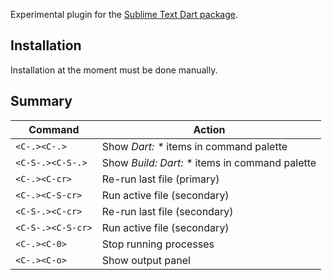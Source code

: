 Experimental plugin for the [Sublime Text Dart package][dart_package].


## Installation

Installation at the moment must be done manually.


## Summary

Command           | Action
----------------- | -----------------------------------------------
`<C-.><C-.>`      | Show *Dart: \** items in command palette
`<C-S-.><C-S-.>`  | Show *Build: Dart: \** items in command palette
`<C-.><C-cr>`     | Re-run last file (primary)
`<C-.><C-S-cr>`   | Run active file (secondary)
`<C-S-.><C-cr>`   | Re-run last file (secondary)
`<C-S-.><C-S-cr>` | Run active file (secondary)
`<C-.><C-0>`      | Stop running processes
`<C-.><C-o>`      | Show output panel


<!-- Download
========

The [current build](https://bitbucket.org/guillermooo/vintageous_plugin_dart/downloads/Vintageous_Plugin_Dart.sublime-package) is updated frequently.
 -->

[dart_package]: https://github.com/dart-lang/dart-sublime-bundle
